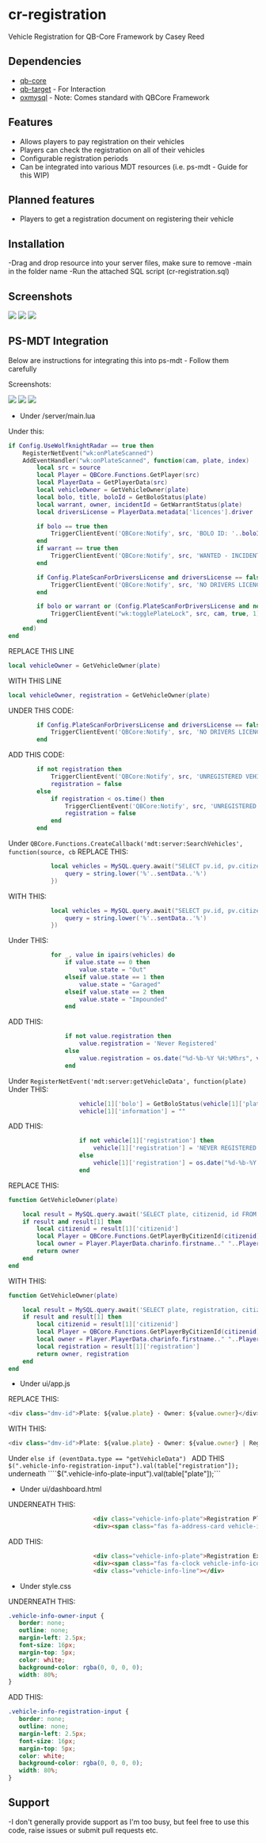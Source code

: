 # cr-registration
Vehicle Registration for QB-Core Framework by Casey Reed

## Dependencies
- [qb-core](https://github.com/qbcore-framework/qb-core)
- [qb-target](https://github.com/BerkieBb/qb-target) - For Interaction
- [oxmysql](https://github.com/overextended/oxmysql) - Note: Comes standard with QBCore Framework

## Features
- Allows players to pay registration on their vehicles
- Players can check the registration on all of their vehicles
- Configurable registration periods
- Can be integrated into various MDT resources (i.e. ps-mdt - Guide for this WIP)

## Planned features

- Players to get a registration document on registering their vehicle

## Installation
-Drag and drop resource into your server files, make sure to remove -main in the folder name
-Run the attached SQL script (cr-registration.sql)

## Screenshots
<img src= "https://imgur.com/JkANrla.png">
<img src = "https://imgur.com/Z7XFcRB.png">
<img src = "https://imgur.com/86hbfMp.png">

## PS-MDT Integration

Below are instructions for integrating this into ps-mdt - Follow them carefully

Screenshots:

<img src = "https://imgur.com/a/9qGzK6Y.png">
<img src = "https://imgur.com/iMFozBA.png">
<img src = "https://imgur.com/ZgX2jyO.png">

* Under /server/main.lua

Under this:

```lua
if Config.UseWolfknightRadar == true then
	RegisterNetEvent("wk:onPlateScanned")
	AddEventHandler("wk:onPlateScanned", function(cam, plate, index)
		local src = source
		local Player = QBCore.Functions.GetPlayer(src)
		local PlayerData = GetPlayerData(src)
		local vehicleOwner = GetVehicleOwner(plate)
		local bolo, title, boloId = GetBoloStatus(plate)
		local warrant, owner, incidentId = GetWarrantStatus(plate)
		local driversLicense = PlayerData.metadata['licences'].driver

		if bolo == true then
			TriggerClientEvent('QBCore:Notify', src, 'BOLO ID: '..boloId..' | Title: '..title..' | Registered Owner: '..vehicleOwner..' | Plate: '..plate, 'error', Config.WolfknightNotifyTime)
		end
		if warrant == true then
			TriggerClientEvent('QBCore:Notify', src, 'WANTED - INCIDENT ID: '..incidentId..' | Registered Owner: '..owner..' | Plate: '..plate, 'error', Config.WolfknightNotifyTime)
		end

		if Config.PlateScanForDriversLicense and driversLicense == false and vehicleOwner then
			TriggerClientEvent('QBCore:Notify', src, 'NO DRIVERS LICENCE | Registered Owner: '..vehicleOwner..' | Plate: '..plate, 'error', Config.WolfknightNotifyTime)
		end

		if bolo or warrant or (Config.PlateScanForDriversLicense and not driversLicense) and vehicleOwner then
			TriggerClientEvent("wk:togglePlateLock", src, cam, true, 1)
		end
	end)
end
```
REPLACE THIS LINE
```lua
local vehicleOwner = GetVehicleOwner(plate)
```
WITH THIS LINE
```lua
local vehicleOwner, registration = GetVehicleOwner(plate)
```
UNDER THIS CODE:
```lua
		if Config.PlateScanForDriversLicense and driversLicense == false and vehicleOwner then
			TriggerClientEvent('QBCore:Notify', src, 'NO DRIVERS LICENCE | Registered Owner: '..vehicleOwner..' | Plate: '..plate, 'error', Config.WolfknightNotifyTime)
		end
```
ADD THIS CODE:
```lua
		if not registration then
			TriggerClientEvent('QBCore:Notify', src, 'UNREGISTERED VEHICLE | Registered Owner: '..vehicleOwner..' | Plate: '..plate, 'error', Config.WolfknightNotifyTime)
			registration = false
		else
			if registration < os.time() then
				TriggerClientEvent('QBCore:Notify', src, 'UNREGISTERED VEHICLE | Registered Owner: '..vehicleOwner..' | Plate: '..plate, 'error', Config.WolfknightNotifyTime)
				registration = false
			end
		end
```
Under ```QBCore.Functions.CreateCallback('mdt:server:SearchVehicles', function(source, cb```
REPLACE THIS:
```lua
			local vehicles = MySQL.query.await("SELECT pv.id, pv.citizenid, pv.plate, pv.vehicle, pv.mods, pv.state, p.charinfo FROM `player_vehicles` pv LEFT JOIN players p ON pv.citizenid = p.citizenid WHERE LOWER(`plate`) LIKE :query OR LOWER(`vehicle`) LIKE :query LIMIT 25", {
				query = string.lower('%'..sentData..'%')
			})
```
WITH THIS:
```lua
			local vehicles = MySQL.query.await("SELECT pv.id, pv.citizenid, pv.plate, pv.vehicle, pv.registration, pv.mods, pv.state, p.charinfo FROM `player_vehicles` pv LEFT JOIN players p ON pv.citizenid = p.citizenid WHERE LOWER(`plate`) LIKE :query OR LOWER(`vehicle`) LIKE :query LIMIT 25", {
				query = string.lower('%'..sentData..'%')
			})
```
Under THIS:
```lua
			for _, value in ipairs(vehicles) do
				if value.state == 0 then
					value.state = "Out"
				elseif value.state == 1 then
					value.state = "Garaged"
				elseif value.state == 2 then
					value.state = "Impounded"
				end
```
ADD THIS:
```lua
				if not value.registration then
					value.registration = 'Never Registered'
				else
					value.registration = os.date("%d-%b-%Y %H:%Mhrs", value.registration)
				end
```
Under ```RegisterNetEvent('mdt:server:getVehicleData', function(plate)```
Under THIS:
```lua
					vehicle[1]['bolo'] = GetBoloStatus(vehicle[1]['plate'])
					vehicle[1]['information'] = ""
```
ADD THIS:
```lua
					if not vehicle[1]['registration'] then
						vehicle[1]['registration'] = 'NEVER REGISTERED'
					else
						vehicle[1]['registration'] = os.date("%d-%b-%Y %H:%Mhrs", vehicle[1]['registration'])
					end
```
REPLACE THIS:
```lua
function GetVehicleOwner(plate)

	local result = MySQL.query.await('SELECT plate, citizenid, id FROM player_vehicles WHERE plate = @plate', {['@plate'] = plate})
	if result and result[1] then
		local citizenid = result[1]['citizenid']
		local Player = QBCore.Functions.GetPlayerByCitizenId(citizenid)
		local owner = Player.PlayerData.charinfo.firstname.." "..Player.PlayerData.charinfo.lastname
		return owner
	end
end
```
WITH THIS:
```lua
function GetVehicleOwner(plate)

	local result = MySQL.query.await('SELECT plate, registration, citizenid, id FROM player_vehicles WHERE plate = @plate', {['@plate'] = plate})
	if result and result[1] then
		local citizenid = result[1]['citizenid']
		local Player = QBCore.Functions.GetPlayerByCitizenId(citizenid)
		local owner = Player.PlayerData.charinfo.firstname.." "..Player.PlayerData.charinfo.lastname
		local registration = result[1]['registration']
		return owner, registration
	end
end
```

* Under ui/app.js

REPLACE THIS:
```js
<div class="dmv-id">Plate: ${value.plate} · Owner: ${value.owner}</div>
```
WITH THIS:
```js
<div class="dmv-id">Plate: ${value.plate} · Owner: ${value.owner} | Reg Expiry: ${value.registration} </div>
```

Under ```else if (eventData.type == "getVehicleData") ```
ADD THIS ```$(".vehicle-info-registration-input").val(table["registration"]);```
underneath ````$(".vehicle-info-plate-input").val(table["plate"]);```

* Under ui/dashboard.html

UNDERNEATH THIS:
```html
                        <div class="vehicle-info-plate">Registration Plate</div>
                        <div><span class="fas fa-address-card vehicle-info-icon"></span><input type="text" readonly class="vehicle-info-plate-input"></div>
```
ADD THIS:
```html
                        <div class="vehicle-info-plate">Registration Expiry</div>
                        <div><span class="fas fa-clock vehicle-info-icon"></span><input type="text" readonly class="vehicle-info-registration-input"></div>
                        <div class="vehicle-info-line"></div>
```
 * Under style.css

 UNDERNEATH THIS:
 ```css
 .vehicle-info-owner-input {
    border: none;
    outline: none;
    margin-left: 2.5px;
    font-size: 16px;
    margin-top: 5px;
    color: white;
    background-color: rgba(0, 0, 0, 0);
    width: 80%;
}
 ```

 ADD THIS:
 ```css
 .vehicle-info-registration-input {
    border: none;
    outline: none;
    margin-left: 2.5px;
    font-size: 16px;
    margin-top: 5px;
    color: white;
    background-color: rgba(0, 0, 0, 0);
    width: 80%;
}

 ```


## Support
-I don't generally provide support as I'm too busy, but feel free to use this code, raise issues or submit pull requests etc.
